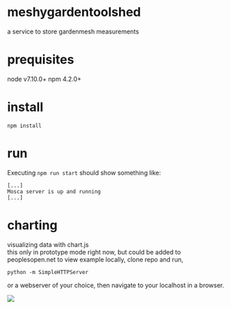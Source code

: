 # meshygardentoolshed
a service to store gardenmesh measurements

# prequisites
node v7.10.0+
npm 4.2.0+

# install
```npm install```

# run
Executing ```npm run start``` should show something like:

```
[...]
Mosca server is up and running
[...]
```

# charting
visualizing data with chart.js  
this only in prototype mode right now, but could be added to peoplesopen.net
to view example locally, clone repo and run,
```
python -m SimpleHTTPServer
```
or a webserver of your choice, then navigate to your localhost in a browser.

<img src="https://github.com/sudomesh/meshygardentoolshed/raw/master/tempdata.png"></td>

